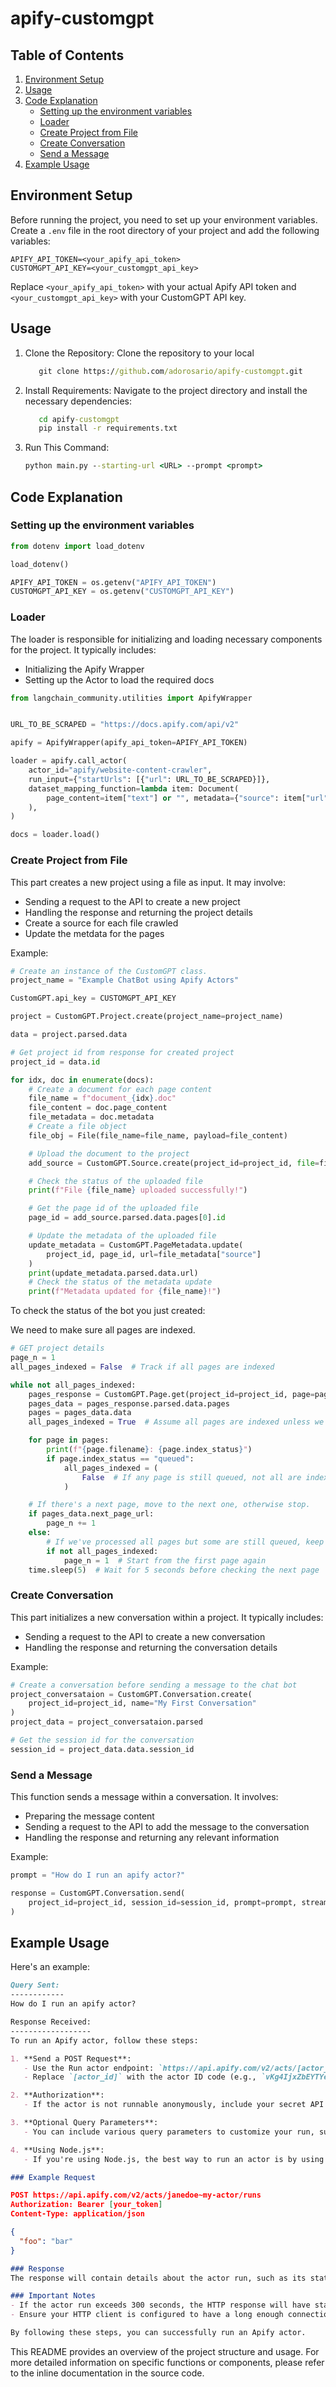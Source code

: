 # apify-customgpt

## Table of Contents
1. [Environment Setup](#environment-setup)
2. [Usage](#Usage)
3. [Code Explanation](#code-explanation)
   - [Setting up the environment variables](#Setting-up-the-environment-variables)
   - [Loader](#loader)
   - [Create Project from File](#create-project-from-file)
   - [Create Conversation](#create-conversation)
   - [Send a Message](#send-a-message)
5. [Example Usage](#example-usage)

## Environment Setup

Before running the project, you need to set up your environment variables. Create a `.env` file in the root directory of your project and add the following variables:

```
APIFY_API_TOKEN=<your_apify_api_token>
CUSTOMGPT_API_KEY=<your_customgpt_api_key>
```

Replace `<your_apify_api_token>` with your actual Apify API token and `<your_customgpt_api_key>` with your CustomGPT API key.

## Usage
1. Clone the Repository:
   Clone the repository to your local 
   ```cmd
      git clone https://github.com/adorosario/apify-customgpt.git
   ```

2. Install Requirements:
   Navigate to the project directory and install the necessary dependencies:
   ```cmd
      cd apify-customgpt
      pip install -r requirements.txt
   ```
3. Run This Command:
    ```cmd
    python main.py --starting-url <URL> --prompt <prompt>
    ```
    
## Code Explanation

### Setting up the environment variables

```python
from dotenv import load_dotenv

load_dotenv()

APIFY_API_TOKEN = os.getenv("APIFY_API_TOKEN")
CUSTOMGPT_API_KEY = os.getenv("CUSTOMGPT_API_KEY")
```

### Loader

The loader is responsible for initializing and loading necessary components for the project. It typically includes:

- Initializing the Apify Wrapper
- Setting up the Actor to load the required docs


```python
from langchain_community.utilities import ApifyWrapper


URL_TO_BE_SCRAPED = "https://docs.apify.com/api/v2"

apify = ApifyWrapper(apify_api_token=APIFY_API_TOKEN)

loader = apify.call_actor(
    actor_id="apify/website-content-crawler",
    run_input={"startUrls": [{"url": URL_TO_BE_SCRAPED}]},
    dataset_mapping_function=lambda item: Document(
        page_content=item["text"] or "", metadata={"source": item["url"]}
    ),
)

docs = loader.load()
```

### Create Project from File

This part creates a new project using a file as input. It may involve:

- Sending a request to the API to create a new project
- Handling the response and returning the project details
- Create a source for each file crawled
- Update the metdata for the pages

Example:

```python
# Create an instance of the CustomGPT class.
project_name = "Example ChatBot using Apify Actors"

CustomGPT.api_key = CUSTOMGPT_API_KEY

project = CustomGPT.Project.create(project_name=project_name)

data = project.parsed.data

# Get project id from response for created project
project_id = data.id
```

```python
for idx, doc in enumerate(docs):
    # Create a document for each page content
    file_name = f"document_{idx}.doc"
    file_content = doc.page_content
    file_metadata = doc.metadata
    # Create a file object
    file_obj = File(file_name=file_name, payload=file_content)

    # Upload the document to the project
    add_source = CustomGPT.Source.create(project_id=project_id, file=file_obj)

    # Check the status of the uploaded file
    print(f"File {file_name} uploaded successfully!")

    # Get the page id of the uploaded file
    page_id = add_source.parsed.data.pages[0].id

    # Update the metadata of the uploaded file
    update_metadata = CustomGPT.PageMetadata.update(
        project_id, page_id, url=file_metadata["source"]
    )
    print(update_metadata.parsed.data.url)
    # Check the status of the metadata update
    print(f"Metadata updated for {file_name}!")
```

To check the status of the bot you just created:

We need to make sure all pages are indexed.

```python
# GET project details
page_n = 1
all_pages_indexed = False  # Track if all pages are indexed

while not all_pages_indexed:
    pages_response = CustomGPT.Page.get(project_id=project_id, page=page_n)
    pages_data = pages_response.parsed.data.pages
    pages = pages_data.data
    all_pages_indexed = True  # Assume all pages are indexed unless we find a queued one

    for page in pages:
        print(f"{page.filename}: {page.index_status}")
        if page.index_status == "queued":
            all_pages_indexed = (
                False  # If any page is still queued, not all are indexed
            )

    # If there's a next page, move to the next one, otherwise stop.
    if pages_data.next_page_url:
        page_n += 1
    else:
        # If we've processed all pages but some are still queued, keep looping.
        if not all_pages_indexed:
            page_n = 1  # Start from the first page again
    time.sleep(5)  # Wait for 5 seconds before checking the next page
```

### Create Conversation

This part initializes a new conversation within a project. It typically includes:

- Sending a request to the API to create a new conversation
- Handling the response and returning the conversation details

Example:

```python
# Create a conversation before sending a message to the chat bot
project_conversataion = CustomGPT.Conversation.create(
    project_id=project_id, name="My First Conversation"
)
project_data = project_conversataion.parsed

# Get the session id for the conversation
session_id = project_data.data.session_id
```

### Send a Message

This function sends a message within a conversation. It involves:

- Preparing the message content
- Sending a request to the API to add the message to the conversation
- Handling the response and returning any relevant information

Example:

```python
prompt = "How do I run an apify actor?"

response = CustomGPT.Conversation.send(
    project_id=project_id, session_id=session_id, prompt=prompt, stream=False
)
```

## Example Usage

Here's an example:

```md
Query Sent:
------------
How do I run an apify actor?

Response Received:
------------------
To run an Apify actor, follow these steps:

1. **Send a POST Request**:
   - Use the Run actor endpoint: `https://api.apify.com/v2/acts/[actor_id]/runs`
   - Replace `[actor_id]` with the actor ID code (e.g., `vKg4IjxZbEYTYeW8T`) or its name (e.g., `janedoe~my-actor`).

2. **Authorization**:
   - If the actor is not runnable anonymously, include your secret API token in the request's Authorization header (recommended) or as a URL query parameter `?token=[your_token]` (less secure).

3. **Optional Query Parameters**:
   - You can include various query parameters to customize your run, such as `outputRecordKey`, `timeout`, and `memory`.

4. **Using Node.js**:
   - If you're using Node.js, the best way to run an actor is by using the `Apify.call()` method from the Apify SDK. This method runs the actor using the account you are logged into.

### Example Request
```
```json
POST https://api.apify.com/v2/acts/janedoe~my-actor/runs
Authorization: Bearer [your_token]
Content-Type: application/json

{
  "foo": "bar"
}
```
```md
### Response
The response will contain details about the actor run, such as its status and any output records.

### Important Notes
- If the actor run exceeds 300 seconds, the HTTP response will have status 408 (Request Timeout).
- Ensure your HTTP client is configured to have a long enough connection timeout to avoid broken connections.

By following these steps, you can successfully run an Apify actor.
```

This README provides an overview of the project structure and usage. For more detailed information on specific functions or components, please refer to the inline documentation in the source code.

